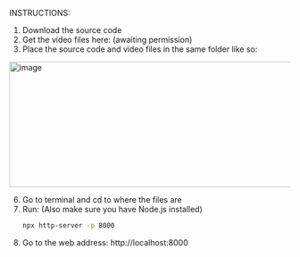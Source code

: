 INSTRUCTIONS:
1. Download the source code
2. Get the video files here: (awaiting permission)
4. Place the source code and video files in the same folder like so:
<img width="764" height="225" alt="image" src="https://github.com/user-attachments/assets/44dfb14b-31b0-483a-8ea5-b88b844130a5" />

6. Go to terminal and cd to where the files are
7. Run: (Also make sure you have Node.js installed)
    ```bash
    npx http-server -p 8000
    ```
9. Go to the web address:
    http://localhost:8000
